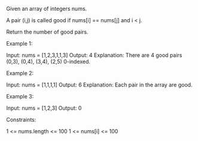 Given an array of integers nums.

A pair (i,j) is called good if nums[i] == nums[j] and i < j.

Return the number of good pairs.

 

Example 1:

Input: nums = [1,2,3,1,1,3]
Output: 4
Explanation: There are 4 good pairs (0,3), (0,4), (3,4), (2,5) 0-indexed.


Example 2:

Input: nums = [1,1,1,1]
Output: 6
Explanation: Each pair in the array are good.


Example 3:

Input: nums = [1,2,3]
Output: 0
 

Constraints:

1 <= nums.length <= 100
1 <= nums[i] <= 100